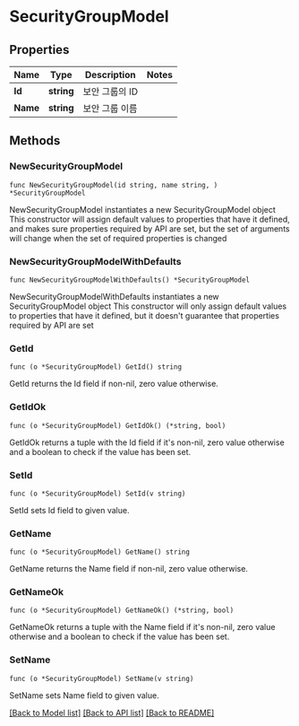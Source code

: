 # SecurityGroupModel

## Properties

Name | Type | Description | Notes
------------ | ------------- | ------------- | -------------
**Id** | **string** | 보안 그룹의 ID | 
**Name** | **string** | 보안 그룹 이름 | 

## Methods

### NewSecurityGroupModel

`func NewSecurityGroupModel(id string, name string, ) *SecurityGroupModel`

NewSecurityGroupModel instantiates a new SecurityGroupModel object
This constructor will assign default values to properties that have it defined,
and makes sure properties required by API are set, but the set of arguments
will change when the set of required properties is changed

### NewSecurityGroupModelWithDefaults

`func NewSecurityGroupModelWithDefaults() *SecurityGroupModel`

NewSecurityGroupModelWithDefaults instantiates a new SecurityGroupModel object
This constructor will only assign default values to properties that have it defined,
but it doesn't guarantee that properties required by API are set

### GetId

`func (o *SecurityGroupModel) GetId() string`

GetId returns the Id field if non-nil, zero value otherwise.

### GetIdOk

`func (o *SecurityGroupModel) GetIdOk() (*string, bool)`

GetIdOk returns a tuple with the Id field if it's non-nil, zero value otherwise
and a boolean to check if the value has been set.

### SetId

`func (o *SecurityGroupModel) SetId(v string)`

SetId sets Id field to given value.


### GetName

`func (o *SecurityGroupModel) GetName() string`

GetName returns the Name field if non-nil, zero value otherwise.

### GetNameOk

`func (o *SecurityGroupModel) GetNameOk() (*string, bool)`

GetNameOk returns a tuple with the Name field if it's non-nil, zero value otherwise
and a boolean to check if the value has been set.

### SetName

`func (o *SecurityGroupModel) SetName(v string)`

SetName sets Name field to given value.



[[Back to Model list]](../README.md#documentation-for-models) [[Back to API list]](../README.md#documentation-for-api-endpoints) [[Back to README]](../README.md)



